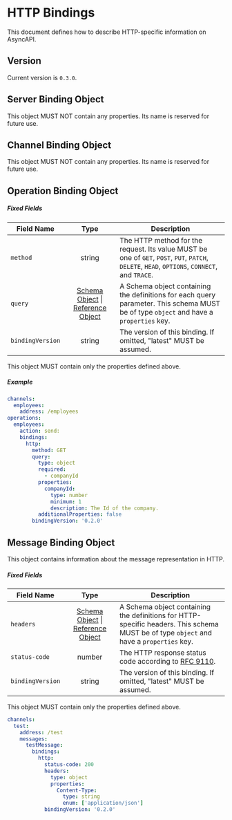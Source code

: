 # HTTP Bindings

This document defines how to describe HTTP-specific information on AsyncAPI.

<a name="version"></a>

## Version

Current version is `0.3.0`.


<a name="server"></a>

## Server Binding Object

This object MUST NOT contain any properties. Its name is reserved for future use.

<a name="channel"></a>

## Channel Binding Object

This object MUST NOT contain any properties. Its name is reserved for future use.


<a name="operation"></a>

## Operation Binding Object
 
##### Fixed Fields

Field Name | Type | Description
---|:---:|---
<a name="operationBindingObjectMethod"></a>`method` | string | The HTTP method for the request. Its value MUST be one of `GET`, `POST`, `PUT`, `PATCH`, `DELETE`, `HEAD`, `OPTIONS`, `CONNECT`, and `TRACE`.
<a name="operationBindingObjectQuery"></a>`query` | [Schema Object][schemaObject] \| [Reference Object](referenceObject) | A Schema object containing the definitions for each query parameter. This schema MUST be of type `object` and have a `properties` key.
<a name="operationBindingObjectBindingVersion"></a>`bindingVersion` | string | The version of this binding. If omitted, "latest" MUST be assumed.

This object MUST contain only the properties defined above.

##### Example

```yaml
channels:
  employees:
    address: /employees
operations:
  employees:
    action: send:
    bindings:
      http:
        method: GET
        query:
          type: object
          required:
            - companyId
          properties:
            companyId:
              type: number
              minimum: 1
              description: The Id of the company.
          additionalProperties: false
        bindingVersion: '0.2.0'
```


<a name="message"></a>

## Message Binding Object

This object contains information about the message representation in HTTP.

##### Fixed Fields

Field Name | Type | Description
---|:---:|---
<a name="messageBindingObjectHeaders"></a>`headers` | [Schema Object][schemaObject] \| [Reference Object](referenceObject) | A Schema object containing the definitions for HTTP-specific headers. This schema MUST be of type `object` and have a `properties` key.
<a name="messageBindingObjectStatusCode"></a>`status-code` | number | The HTTP response status code according to [RFC 9110](https://httpwg.org/specs/rfc9110.html#overview.of.status.codes).
<a name="messageBindingObjectBindingVersion"></a>`bindingVersion` | string | The version of this binding. If omitted, "latest" MUST be assumed.

This object MUST contain only the properties defined above.


```yaml
channels:
  test:
    address: /test
    messages:
      testMessage:
        bindings:
          http:
            status-code: 200
            headers:
              type: object
              properties:
                Content-Type:
                  type: string
                  enum: ['application/json']
            bindingVersion: '0.2.0'
```

[schemaObject]: https://github.com/asyncapi/spec/blob/master/spec/asyncapi.md#schemaObject
[referenceObject]: https://github.com/asyncapi/spec/blob/master/spec/asyncapi.md#referenceObject
